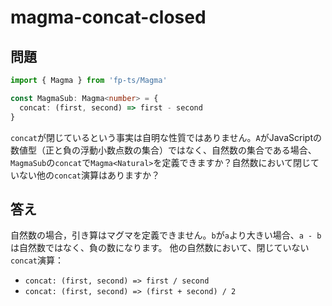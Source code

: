 # magma-concat-closed

## 問題

```ts
import { Magma } from 'fp-ts/Magma'

const MagmaSub: Magma<number> = {
  concat: (first, second) => first - second
}
```

`concat`が閉じているという事実は自明な性質ではありません。`A`がJavaScriptの数値型（正と負の浮動小数点数の集合）ではなく、自然数の集合である場合、`MagmaSub`の`concat`で`Magma<Natural>`を定義できますか？自然数において閉じていない他の`concat`演算はありますか？

## 答え

自然数の場合，引き算はマグマを定義できません。`b`が`a`より大きい場合、`a - b`は自然数ではなく、負の数になります。
他の自然数において、閉じていない`concat`演算：

- `concat: (first, second) => first / second`
- `concat: (first, second) => (first + second) / 2`
